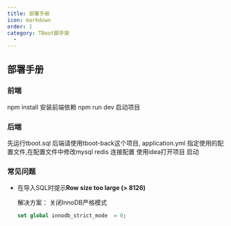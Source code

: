 ```yaml
---
title: 部署手册
icon: markdown
order: 1
category: TBoot脚手架
  - 
---
```


## 部署手册


### 前端

npm install 安装前端依赖
npm run dev 启动项目


### 后端

先运行tboot.sql
后端请使用tboot-back这个项目, application.yml 指定使用的配置文件,在配置文件中修改mysql redis 连接配置
使用idea打开项目
启动





### 常见问题

- 在导入SQL时提示**Row size too large (> 8126)** 

  解决方案： 关闭InnoDB严格模式

  ```sql
  set global innodb_strict_mode  = 0;
  ```

  


